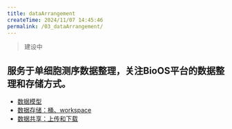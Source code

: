 ```yaml
---
title: dataArrangement
createTime: 2024/11/07 14:45:46
permalink: /03_dataArrangement/
---
```


> 建设中

## 服务于单细胞测序数据整理，关注BioOS平台的数据整理和存储方式。

- [数据模型](../onProgress.md)
- [数据存储：桶、workspace](../onProgress.md)
- [数据共享：上传和下载](../onProgress.md)
